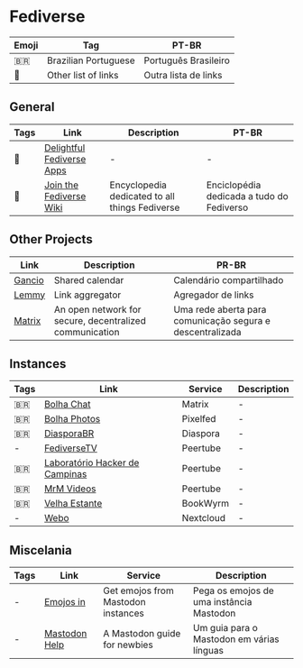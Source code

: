 # Fediverse

| Emoji | Tag                  | PT-BR                |
| ----- | -------------------- | -------------------- |
| 🇧🇷  | Brazilian Portuguese | Português Brasileiro |
| 📑    | Other list of links  | Outra lista de links |

## General

| Tags | Link                                                                                  | Description                                    | PT-BR                                     |
| ---- | ------------------------------------------------------------------------------------- | ---------------------------------------------- | ----------------------------------------- |
| 📑   | [Delightful Fediverse Apps](https://codeberg.org/fediverse/delightful-fediverse-apps) | -                                              | -                                         |
| 📑   | [Join the Fediverse Wiki](https://joinfediverse.wiki/Main_Page)                       | Encyclopedia dedicated to all things Fediverse | Enciclopédia dedicada a tudo do Fediverso |

## Other Projects

| Link                                        | Description                                             | PR-BR                                                     |
| ------------------------------------------- | ------------------------------------------------------- | --------------------------------------------------------- |
| [Gancio](https://cgancio.org/)              | Shared calendar                                         | Calendário compartilhado                                  |
| [Lemmy](https://join-lemmy.org/?lang=pt_BR) | Link aggregator                                         | Agregador de links                                        |
| [Matrix](https://matrix.org/)               | An open network for secure, decentralized communication | Uma rede aberta para comunicação segura e descentralizada |

## Instances

| Tags | Link                                                           | Service   | Description |
| ---- | -------------------------------------------------------------- | --------- | ----------- |
| 🇧🇷 | [Bolha Chat](https://bolha.chat)                               | Matrix    | -           |
| 🇧🇷 | [Bolha Photos](https://bolha.photos)                           | Pixelfed  | -           |
| 🇧🇷 | [DiasporaBR](https://diasporabr.com.br/)                       | Diaspora  | -           |
| -    | [FediverseTV](https://fediverse.tv/)                           | Peertube  | -           |
| 🇧🇷 | [Laboratório Hacker de Campinas](https://peertube.lhc.net.br/) | Peertube  | -           |
| 🇧🇷 | [MrM Videos](https://video.mrmoreira.com/)                     | Peertube  | -           |
| 🇧🇷 | [Velha Estante](https://velhaestante.com.br/)                  | BookWyrm  | -           |
| -    | [Webo](https://webo.cloud)                                     | Nextcloud | -           |

## Miscelania

| Tags | Link                                   | Service                            | Description                               |
| ---- | -------------------------------------- | ---------------------------------- | ----------------------------------------- |
| -    | [Emojos in](https://emojos.in)         | Get emojos from Mastodon instances | Pega os emojos de uma instância Mastodon  |
| -    | [Mastodon Help](https://mastodon.help) | A Mastodon guide for newbies       | Um guia para o Mastodon em várias línguas |